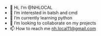 - 👋 Hi, I’m @NHLOCAL
- 👀 I’m interested in batsh and cmd
- 🌱 I’m currently learning python
- 💞️ I’m looking to collaborate on my projects
- 📫 How to reach me nh.local11@gmail.com

<!---
NHLOCAL/NHLOCAL is a ✨ special ✨ repository because its `README.md` (this file) appears on your GitHub profile.
You can click the Preview link to take a look at your changes.
--->
